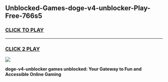 
## Unblocked-Games-doge-v4-unblocker-Play-Free-766s5
<h3>
<a href="https://premium76.site?title=doge-v4-unblocker&ref=10A">CLICK TO PLAY</a></h3>
<hr>

<h3>
<a href="https://premium76.site?title=doge-v4-unblocker&ref=10A">CLICK 2 PLAY</a>
  
</h3>

<a href="https://premium76.site?title=doge-v4-unblocker&ref=10A"><img src="https://clearcache.store/games.png"></a>


**doge-v4-unblocker games unblocked: Your Gateway to Fun and Accessible Online Gaming**

